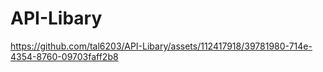 # API-Libary

https://github.com/tal6203/API-Libary/assets/112417918/39781980-714e-4354-8760-09703faff2b8

